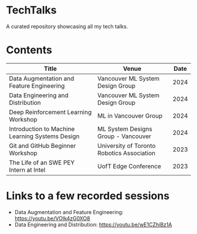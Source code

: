 # TechTalks
A curated repository showcasing all my tech talks.

# Contents

| Title      | Venue | Date |
| ----------- | ----------- | ---------- |
| Data Augmentation and Feature Engineering | Vancouver ML System Design Group | 2024 |
| Data Engineering and Distribution | Vancouver ML System Design Group | 2024 |
| Deep Reinforcement Learning Workshop | ML in Vancouver Group | 2024 |
| Introduction to Machine Learning Systems Design | ML System Designs Group - Vancouver | 2024 |
| Git and GitHub Beginner Workshop      | University of Toronto Robotics Association | 2023 |
| The Life of an SWE PEY Intern at Intel   | UofT Edge Conference | 2023 |

# Links to a few recorded sessions

- Data Augmentation and Feature Engineering: https://youtu.be/VOIk4zG0XO8 
- Data Engineering and Distribution: https://youtu.be/wE1CZhiBz1A
